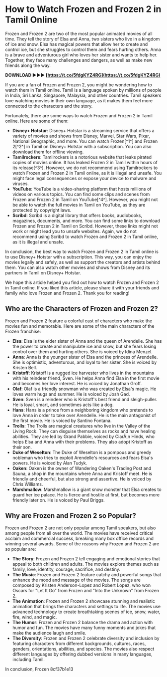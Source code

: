 # How to Watch Frozen and Frozen 2 in Tamil Online
  
Frozen and Frozen 2 are two of the most popular animated movies of all time. They tell the story of Elsa and Anna, two sisters who live in a kingdom of ice and snow. Elsa has magical powers that allow her to create and control ice, but she struggles to control them and fears hurting others. Anna is a brave and adventurous girl who loves her sister and wants to help her. Together, they face many challenges and dangers, as well as make new friends along the way.
 
**DOWNLOAD ►►► [https://t.co/5fdgKYZ4RG](https://t.co/5fdgKYZ4RG)**


  
If you are a fan of Frozen and Frozen 2, you might be wondering how to watch them in Tamil online. Tamil is a language spoken by millions of people in India, Sri Lanka, Singapore, Malaysia, and other countries. Tamil speakers love watching movies in their own language, as it makes them feel more connected to the characters and the story.
  
Fortunately, there are some ways to watch Frozen and Frozen 2 in Tamil online. Here are some of them:
  
- **Disney+ Hotstar**: Disney+ Hotstar is a streaming service that offers a variety of movies and shows from Disney, Marvel, Star Wars, Pixar, National Geographic, and more. You can watch Frozen[^1^] and Frozen 2[^2^] in Tamil on Disney+ Hotstar with a subscription. You can also download them for offline viewing.
- **Tamilrockers**: Tamilrockers is a notorious website that leaks pirated copies of movies online. It has leaked Frozen 2 in Tamil within hours of its release[^3^]. However, we do not recommend using Tamilrockers to watch Frozen and Frozen 2 in Tamil online, as it is illegal and unsafe. You might face legal consequences or expose your device to malware and viruses.
- **YouTube**: YouTube is a video-sharing platform that hosts millions of videos on various topics. You can find some clips and scenes from Frozen and Frozen 2 in Tamil on YouTube[^4^]. However, you might not be able to watch the full movies in Tamil on YouTube, as they are protected by copyright laws.
- **Scribd**: Scribd is a digital library that offers books, audiobooks, magazines, documents, and more. You can find some links to download Frozen and Frozen 2 in Tamil on Scribd. However, these links might not work or might lead you to unsafe websites. Again, we do not recommend using Scribd to watch Frozen and Frozen 2 in Tamil online, as it is illegal and unsafe.

In conclusion, the best way to watch Frozen and Frozen 2 in Tamil online is to use Disney+ Hotstar with a subscription. This way, you can enjoy the movies legally and safely, as well as support the creators and artists behind them. You can also watch other movies and shows from Disney and its partners in Tamil on Disney+ Hotstar.
  
We hope this article helped you find out how to watch Frozen and Frozen 2 in Tamil online. If you liked this article, please share it with your friends and family who love Frozen and Frozen 2. Thank you for reading!
  
## Who are the Characters of Frozen and Frozen 2?
  
Frozen and Frozen 2 feature a colorful cast of characters who make the movies fun and memorable. Here are some of the main characters of the Frozen franchise:

- **Elsa**: Elsa is the elder sister of Anna and the queen of Arendelle. She has the power to create and manipulate ice and snow, but she fears losing control over them and hurting others. She is voiced by Idina Menzel.
- **Anna**: Anna is the younger sister of Elsa and the princess of Arendelle. She is optimistic, adventurous, and loyal to her sister. She is voiced by Kristen Bell.
- **Kristoff**: Kristoff is a rugged ice harvester who lives in the mountains with his reindeer friend, Sven. He helps Anna find Elsa in the first movie and becomes her love interest. He is voiced by Jonathan Groff.
- **Olaf**: Olaf is a friendly snowman who was created by Elsa's magic. He loves warm hugs and summer. He is voiced by Josh Gad.
- **Sven**: Sven is a reindeer who is Kristoff's best friend and sleigh-puller. He is loyal, smart, and sometimes acts like a dog.
- **Hans**: Hans is a prince from a neighboring kingdom who pretends to love Anna in order to take over Arendelle. He is the main antagonist of the first movie. He is voiced by Santino Fontana.
- **Trolls**: The Trolls are magical creatures who live in the Valley of the Living Rock. They can disguise themselves as rocks and have healing abilities. They are led by Grand Pabbie, voiced by CiarÃ¡n Hinds, who helps Elsa and Anna with their problems. They also adopt Kristoff as their son.
- **Duke of Weselton**: The Duke of Weselton is a pompous and greedy nobleman who tries to exploit Arendelle's resources and fears Elsa's powers. He is voiced by Alan Tudyk.
- **Oaken**: Oaken is the owner of Wandering Oaken's Trading Post and Sauna, a shop in the mountains where Anna and Kristoff meet. He is friendly and cheerful, but also strong and assertive. He is voiced by Chris Williams.
- **Marshmallow**: Marshmallow is a giant snow monster that Elsa creates to guard her ice palace. He is fierce and hostile at first, but becomes more friendly later on. He is voiced by Paul Briggs.

## Why are Frozen and Frozen 2 so Popular?
  
Frozen and Frozen 2 are not only popular among Tamil speakers, but also among people from all over the world. The movies have received critical acclaim and commercial success, breaking many box office records and winning several awards. Some of the reasons why Frozen and Frozen 2 are so popular are:

- **The Story**: Frozen and Frozen 2 tell engaging and emotional stories that appeal to both children and adults. The movies explore themes such as family, love, identity, courage, sacrifice, and destiny.
- **The Music**: Frozen and Frozen 2 feature catchy and powerful songs that enhance the mood and message of the movies. The songs are composed by Kristen Anderson-Lopez and Robert Lopez, who won Oscars for \"Let It Go\" from Frozen and \"Into the Unknown\" from Frozen 2.
- **The Animation**: Frozen and Frozen 2 showcase stunning and realistic animation that brings the characters and settings to life. The movies use advanced technology to create breathtaking scenes of ice, snow, water, fire, wind, and magic.
- **The Humor**: Frozen and Frozen 2 balance the drama and action with humor and fun. The movies have many funny moments and jokes that make the audience laugh and smile.
- **The Diversity**: Frozen and Frozen 2 celebrate diversity and inclusion by featuring characters from different backgrounds, cultures, races, genders, orientations, abilities, and species. The movies also respect different languages by offering dubbed versions in many languages, including Tamil.

In conclusion, Frozen
 8cf37b1e13
 

